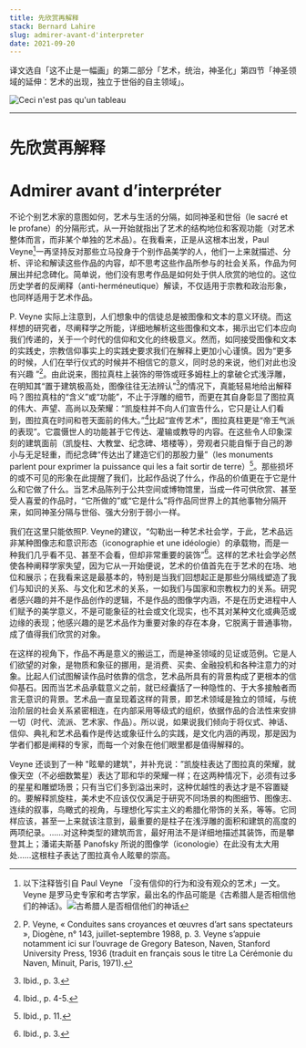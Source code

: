 ```yaml
---
title: 先欣赏再解释
stack: Bernard Lahire
slug: admirer-avant-d'interpreter
date: 2021-09-20
---
```

译文选自「这不止是一幅画」的第二部分「艺术，统治，神圣化」第四节「神圣领域的延伸：艺术的出现，独立于世俗的自主领域」。

![Ceci n'est pas qu'un tableau](https://img9.doubanio.com/view/subject/l/public/s29932591.jpg)

---

# 先欣赏再解释 
# Admirer avant d’interpréter

不论个别艺术家的意图如何，艺术与生活的分隔，如同神圣和世俗（le sacré et le profane）的分隔形式，从一开始就指出了艺术的结构地位和客观功能（对艺术整体而言，而非某个单独的艺术品）。在我看来，正是从这根本出发，Paul Veyne[^1]一再坚持反对那些立马投身于个别作品美学的人，他们一上来就描述、分析、评论和解读这些作品的内容，却不思考这些作品所参与的社会关系，作品为何展出并纪念碑化。简单说，他们没有思考作品是如何处于供人欣赏的地位的。这位历史学者的反阐释（anti-herméneutique）解读，不仅适用于宗教和政治形象，也同样适用于艺术作品。

P. Veyne 实际上注意到，人们想象中的信徒总是被图像和文本的意义环绕。而这样想的研究者，尽阐释学之所能，详细地解析这些图像和文本，揭示出它们本应向我们传递的，关于一个时代的信仰和文化的终极意义。然而，如同接受图像和文本的实践史，宗教信仰事实上的实践史要求我们在解释上更加小心谨慎。因为“更多的时候，人们在举行仪式的时候并不相信它的意义，同时总的来说，他们对此也没有兴趣 ”[^2]。由此说来，图拉真柱上装饰的带饰或旺多姆柱上的拿破仑式浅浮雕，在明知其“置于建筑极高处，图像往往无法辨认”[^3]的情况下，真能轻易地给出解释吗？图拉真柱的“含义”或“功能”，不止于浮雕的细节，而更在其自身彰显了图拉真的伟大、声望、高尚以及荣耀：“凯旋柱并不向人们宣告什么，它只是让人们看到，图拉真在时间和苍天面前的伟大。”[^4]比起“宣传艺术”，图拉真柱更是“帝王气派的表现”。它震慑世人的功能甚于它传达、灌输或教导的内容。在这些令人印象深刻的建筑面前（凯旋柱、大教堂、纪念碑、塔楼等），旁观者只能自惭于自己的渺小与无足轻重，而纪念碑“传达出了建造它们的那股力量”（les monuments parlent pour exprimer la puissance qui les a fait sortir de terre）[^5]。那些损坏的或不可见的形象在此提醒了我们，比起作品说了什么，作品的价值更在于它是什么和它做了什么。当艺术品陈列于公共空间或博物馆里，当成一件可供欣赏、甚至受人喜爱的作品时，“它所做的”或“它是什么”将作品同世界上的其他事物分隔开来，如同神圣分隔与世俗、强大分别于弱小一样。

我们在这里只能依照P. Veyne的建议，“勾勒出一种艺术社会学，于此，艺术品远非某种图像志和意识形态（iconographie et une idéologie）的承载物，而是一种我们几乎看不见、甚至不会看，但却非常重要的装饰”[^6]。这样的艺术社会学必然使各种阐释学家失望，因为它从一开始便说，艺术的价值首先在于艺术的在场、地位和展示；在我看来这是最基本的，特别是当我们回想起正是那些分隔线塑造了我们与知识的关系、与文化和艺术的关系，一如我们与国家和宗教权力的关系。研究者感兴趣的并不是作品创作的逻辑，不是作品的图像学内涵，不是在历史进程中人们赋予的美学意义，不是可能象征的社会或文化现实，也不其对某种文化或典范或边缘的表现；他感兴趣的是艺术品作为重要对象的存在本身，它脱离于普通事物，成了值得我们欣赏的对象。

在这样的视角下，作品不再是意义的搬运工，而是神圣领域的见证或范例。它是人们欲望的对象，是物质和象征的挪用，是消费、买卖、金融投机和各种注意力的对象。比起人们试图解读作品时依靠的信念，艺术品所具有的背景构成了更根本的信仰基石。因而当艺术品承载意义之前，就已经囊括了一种隐性的、于大多接触者而言无意识的背景。艺术品一直呈现着这样的背景，即艺术领域是独立的领域，与统治阶层的社会关系紧密相连，在内部采用等级式的组织，依据作品的合法性来安排一切（时代、流派、艺术家、作品）。所以说，如果说我们倾向于将仪式、神话、信仰、典礼和艺术品看作是传达或象征什么的实践，是文化内涵的再现，那是因为学者们都是阐释的专家，而每一个对象在他们眼里都是值得解释的。


[^1]: 以下注释皆引自 Paul Veyne 「没有信仰的行为和没有观众的艺术」一文。Veyne 是罗马史专家和考古学家，最出名的作品可能是《古希腊人是否相信他们的神话》。![古希腊人是否相信他们的神话](https://img9.doubanio.com/view/subject/l/public/s27313669.jpg)

[^2]: P. Veyne, « Conduites sans croyances et œuvres d’art sans spectateurs », Diogène, n° 143, juillet-septembre 1988, p. 3. Veyne s’appuie notamment ici sur l’ouvrage de Gregory Bateson, Naven, Stanford University Press, 1936 (traduit en français sous le titre La Cérémonie du Naven, Minuit, Paris, 1971).

[^3]: Ibid., p. 3.

[^4]: Ibid., p. 4-5.

Veyne 还谈到了一种 "眩晕的建筑"，并补充说：”凯旋柱表达了图拉真的荣耀，就像天空（不必细数繁星）表达了耶和华的荣耀一样；在这两种情况下，必须有过多的星星和雕塑场景；只有当它们多到溢出来时，这种优越性的表达才是不容置疑的。要解释凯旋柱，美术史不应该仅仅满足于研究不同场景的构图细节、图像志、连续的叙事，鸟瞰式的视角，与理想化写实主义的希腊化带饰的关系，等等。它同样应该，甚至一上来就该注意到，最重要的是柱子在浅浮雕的面积和建筑的高度的两项纪录。……对这种类型的建筑而言，最好用法不是详细地描述其装饰，而是攀登其上；潘诺夫斯基 Panofsky 所说的图像学（iconologie）在此没有太大用处……这根柱子表达了图拉真令人眩晕的崇高。

[^5]: Ibid., p. 11.

[^6]: Ibid., p. 3.